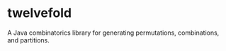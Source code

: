 # twelvefold
A Java combinatorics library for generating permutations, combinations, and partitions.
